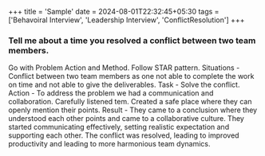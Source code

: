 +++
title = 'Sample'
date = 2024-08-01T22:32:45+05:30
tags = ['Behavoiral Interview', 'Leadership Interview', 'ConflictResolution']
+++


### Tell me about a time you resolved a conflict between two team members.

Go with Problem Action and Method.
Follow STAR pattern.
Situations - Conflict between two team members as one not able to complete the work on time and not able to give the deliverables.
Task - Solve the conflict.
Action - To address the problem we had a communication and collaboration. Carefully listened tem. Created a safe place where they can openly mention their points.
Result - They came to a conclusion where they understood each other points and came to a collaborative culture. They started communicating effectively, setting realistic expectation and supporting each other. The conflict was resolved, leading to improved productivity and leading to more harmonious team dynamics.